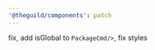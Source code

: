 ```yaml
---
'@theguild/components': patch
---
```


fix, add isGlobal to `PackageCmd/>`, fix <FeatureList/> styles
